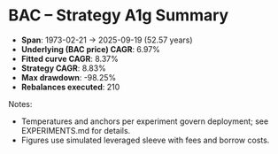 # BAC – Strategy A1g Summary

- **Span**: 1973-02-21 → 2025-09-19 (52.57 years)
- **Underlying (BAC price) CAGR**: 6.97%
- **Fitted curve CAGR**: 8.37%
- **Strategy CAGR**: 8.83%
- **Max drawdown**: -98.25%
- **Rebalances executed**: 210

Notes:

- Temperatures and anchors per experiment govern deployment; see EXPERIMENTS.md for details.
- Figures use simulated leveraged sleeve with fees and borrow costs.
